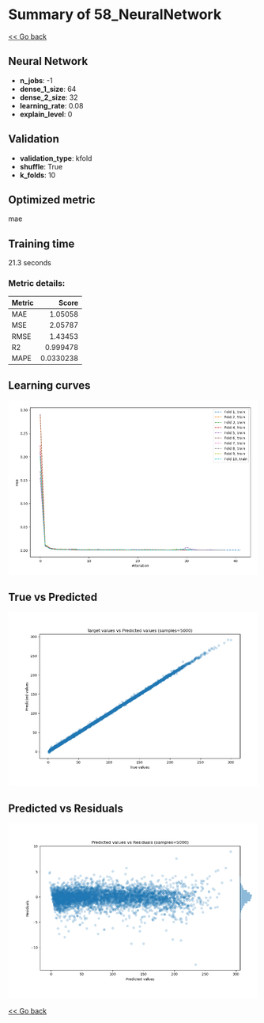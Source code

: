 # Summary of 58_NeuralNetwork

[<< Go back](../README.md)


## Neural Network
- **n_jobs**: -1
- **dense_1_size**: 64
- **dense_2_size**: 32
- **learning_rate**: 0.08
- **explain_level**: 0

## Validation
 - **validation_type**: kfold
 - **shuffle**: True
 - **k_folds**: 10

## Optimized metric
mae

## Training time

21.3 seconds

### Metric details:
| Metric   |     Score |
|:---------|----------:|
| MAE      | 1.05058   |
| MSE      | 2.05787   |
| RMSE     | 1.43453   |
| R2       | 0.999478  |
| MAPE     | 0.0330238 |



## Learning curves
![Learning curves](learning_curves.png)
## True vs Predicted

![True vs Predicted](true_vs_predicted.png)


## Predicted vs Residuals

![Predicted vs Residuals](predicted_vs_residuals.png)



[<< Go back](../README.md)
